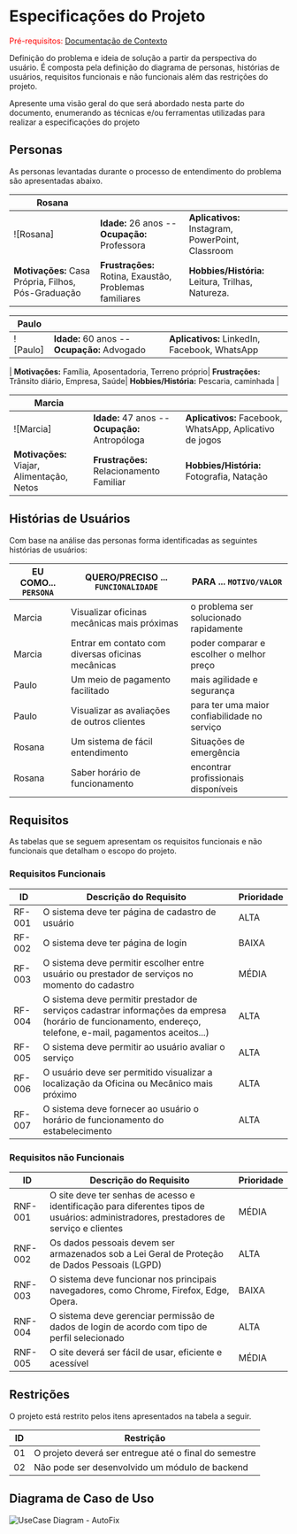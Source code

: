 # Especificações do Projeto

<span style="color:red">Pré-requisitos: <a href="1-Documentação de Contexto.md"> Documentação de Contexto</a></span>

Definição do problema e ideia de solução a partir da perspectiva do usuário. É composta pela definição do  diagrama de personas, histórias de usuários, requisitos funcionais e não funcionais além das restrições do projeto.

Apresente uma visão geral do que será abordado nesta parte do documento, enumerando as técnicas e/ou ferramentas utilizadas para realizar a especificações do projeto

## Personas
As personas levantadas durante o processo de entendimento do problema são apresentadas abaixo.

| **Rosana**  |    |   |   
| ------------------- | ------------------- |  ---------------  |
| ![Rosana]|  **Idade:** 26 anos -- **Ocupação:** Professora  |  **Aplicativos:** Instagram, PowerPoint, Classroom| 
**Motivações:** Casa Própria, Filhos, Pós-Graduação | **Frustrações:** Rotina, Exaustão, Problemas familiares |  **Hobbies/História:** Leitura, Trilhas, Natureza. |

| **Paulo**  |    |   |   
| ------------------- | ------------------- |  ---------------  |
| ![Paulo]|  **Idade:** 60 anos -- **Ocupação:** Advogado  |  **Aplicativos:** LinkedIn, Facebook, WhatsApp
| 
**Motivações:** Família, Aposentadoria, Terreno próprio| **Frustrações:** Trânsito diário, Empresa, Saúde|  **Hobbies/História:** Pescaria, caminhada |

| **Marcia**  |    |   |   
| ------------------- | ------------------- |  ---------------  |
| ![Marcia]|  **Idade:** 47 anos -- **Ocupação:** Antropóloga  |  **Aplicativos:** Facebook, WhatsApp, Aplicativo de jogos| 
**Motivações:** Viajar, Alimentação, Netos| **Frustrações:** Relacionamento Familiar |  **Hobbies/História:** Fotografia, Natação |

## Histórias de Usuários

Com base na análise das personas forma identificadas as seguintes histórias de usuários:

|EU COMO... `PERSONA`| QUERO/PRECISO ... `FUNCIONALIDADE` |PARA ... `MOTIVO/VALOR`                 |
|--------------------|------------------------------------|----------------------------------------|
|Marcia              | Visualizar oficinas mecânicas mais próximas    | o problema ser solucionado rapidamente |
|Marcia              | Entrar em contato com diversas oficinas mecânicas   | poder comparar e escolher o melhor preço|
|Paulo               | Um meio de pagamento facilitado    | mais agilidade  e segurança
|Paulo               | Visualizar as avaliações de outros clientes | para ter uma maior confiabilidade no serviço
|Rosana              | Um sistema de fácil entendimento | Situações de emergência
|Rosana              | Saber horário de funcionamento | encontrar profissionais disponíveis



## Requisitos

As tabelas que se seguem apresentam os requisitos funcionais e não funcionais que detalham o escopo do projeto.

### Requisitos Funcionais

|ID    | Descrição do Requisito  | Prioridade |
|------|-----------------------------------------|----|
|RF-001| O sistema deve ter página de cadastro de usuário | ALTA | 
|RF-002| O sistema deve ter página de login | BAIXA |
|RF-003| O sistema deve permitir escolher entre usuário ou prestador de serviços no momento do cadastro | MÉDIA |
|RF-004| O sistema deve permitir prestador de serviços cadastrar informações da empresa (horário de funcionamento, endereço, telefone, e-mail, pagamentos aceitos...) | ALTA |
|RF-005| O sistema deve permitir ao usuário avaliar o serviço | ALTA |
|RF-006| O usuário deve ser permitido visualizar a localização da Oficina ou Mecânico mais próximo | ALTA |
|RF-007| O sistema deve fornecer ao usuário o horário de funcionamento do estabelecimento | ALTA |

### Requisitos não Funcionais

|ID     | Descrição do Requisito  |Prioridade |
|-------|-------------------------|----|
|RNF-001| O site deve ter senhas de acesso e identificação para diferentes tipos de usuários: administradores, prestadores de serviço e clientes | MÉDIA | 
|RNF-002| Os dados pessoais devem ser armazenados sob a Lei Geral de Proteção de Dados Pessoais (LGPD) |  ALTA | 
|RNF-003| O sistema deve funcionar nos principais navegadores, como Chrome, Firefox, Edge, Opera. |  BAIXA | 
|RNF-004| O sistema deve gerenciar permissão de dados de login de acordo com tipo de perfil selecionado |  ALTA | 
|RNF-005| O site deverá ser fácil de usar, eficiente e acessível |  MÉDIA | 


## Restrições

O projeto está restrito pelos itens apresentados na tabela a seguir.

|ID| Restrição                                             |
|--|-------------------------------------------------------|
|01| O projeto deverá ser entregue até o final do semestre |
|02| Não pode ser desenvolvido um módulo de backend        |



## Diagrama de Caso de Uso

![UseCase Diagram - AutoFix](https://user-images.githubusercontent.com/56806907/226222340-c3a0b335-a6b8-41d6-9ecf-203ba700eeb0.png)
